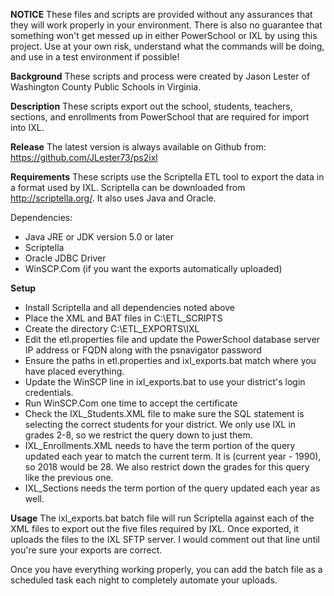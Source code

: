 **NOTICE**
These files and scripts are provided without any assurances that they
will work properly in your environment.  There is also no guarantee
that something won't get messed up in either PowerSchool or IXL
by using this project.  Use at your own risk, understand what the
commands will be doing, and use in a test environment if possible!

**Background**
These scripts and process were created by Jason Lester of Washington County
Public Schools in Virginia.  

**Description**
These scripts export out the school, students, teachers, sections,
and enrollments from PowerSchool that are required for import into IXL.

**Release**
The latest version is always available on Github from:
  https://github.com/JLester73/ps2ixl
  
**Requirements**
These scripts use the Scriptella ETL tool to export the data
in a format used by IXL.  Scriptella can be downloaded from
http://scriptella.org/.  It also uses Java and Oracle.

Dependencies:
 - Java JRE or JDK version 5.0 or later
 - Scriptella
 - Oracle JDBC Driver
 - WinSCP.Com (if you want the exports automatically uploaded)

**Setup**
- Install Scriptella and all dependencies noted above
- Place the XML and BAT files in C:\ETL_SCRIPTS
- Create the directory C:\ETL_EXPORTS\IXL
- Edit the etl.properties file and update the PowerSchool database
  server IP address or FQDN along with the psnavigator password
- Ensure the paths in etl.properties and ixl_exports.bat match
  where you have placed everything.
- Update the WinSCP line in ixl_exports.bat to use your district's
  login credentials.
- Run WinSCP.Com one time to accept the certificate
- Check the IXL_Students.XML file to make sure the SQL statement is selecting
  the correct students for your district.  We only use IXL in grades 2-8,
  so we restrict the query down to just them.
- IXL_Enrollments.XML needs to have the term portion of the query updated
  each year to match the current term.  It is (current year - 1990), so
  2018 would be 28.  We also restrict down the grades for this query like
  the previous one.
- IXL_Sections needs the term portion of the query updated each year as well.

**Usage**
The ixl_exports.bat batch file will run Scriptella against each of the XML
files to export out the five files required by IXL.  Once exported, it
uploads the files to the IXL SFTP server.  I would comment out that line
until you're sure your exports are correct.

Once you have everything working properly, you can add the batch file as
a scheduled task each night to completely automate your uploads.